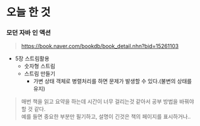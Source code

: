 # 오늘 한 것 

### 모던 자바 인 액션
> https://book.naver.com/bookdb/book_detail.nhn?bid=15261103

- 5장 스트림활용
    - 숫자형 스트림
    - 스트림 만들기
        - 가변 상태 객체로 병렬처리를 하면 문제가 발생할 수 있다.(불변의 상태를 유지)

> 매번 책을 읽고 요약을 하는데 시간이 너무 걸리는것 같아서 공부 방법을 바꿔야 할 것 같다.<br> 예를 들면 중요한 부분만 필기하고, 설명이 긴것은 책의 페이지를 표시하거나..
